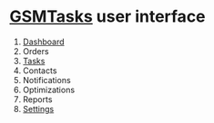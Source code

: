 # [GSMTasks](https://hsmtasks.com/) user interface

1. [Dashboard](dashboard.md)
2. Orders
3. [Tasks](tasks.md)
4. Contacts
5. Notifications
6. Optimizations
7. Reports
8. [Settings](settings.md)

